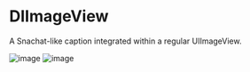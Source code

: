 DIImageView
===========

A Snachat-like caption integrated within a regular UIImageView.

![image](https://github.com/danielinoa/DIImageView/blob/master/Screenshots/ss1.png)
![image](https://github.com/danielinoa/DIImageView/blob/master/Screenshots/ss2.png)
